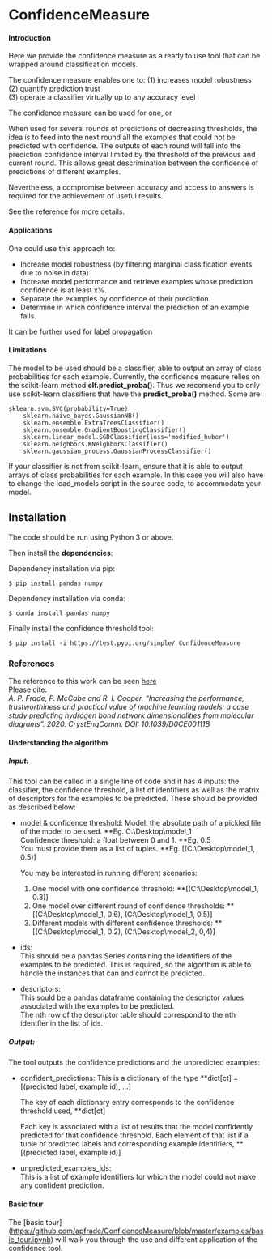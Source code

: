 # ConfidenceMeasure  

#### Introduction  
Here we provide the confidence measure as a ready to use tool that can be wrapped around classification models.  

The confidence measure enables one to: 
(1) increases model robustness  
(2) quantify prediction trust  
(3) operate a classifier virtually up to any accuracy level  

The confidence measure can be used for one, or 

When used for several rounds of predictions of decreasing thresholds, the idea is to feed into the next round all the examples that could not be predicted with confidence. The outputs of each round will fall into the prediction confidence interval limited by the threshold of the previous and current round. This allows great descrimination between the confidence of predictions of different examples.  

Nevertheless, a compromise between accuracy and access to answers is required for the achievement of useful results.

See the reference for more details.

#### Applications  
One could use this approach to:  
- Increase model robustness (by filtering marginal classification events due to noise in data).  
- Increase model performance and retrieve examples whose prediction confidence is at least x%.  
- Separate the examples by confidence of their prediction.  
- Determine in which confidence interval the prediction of an example falls.  

It can be further used for label propagation 

#### Limitations   

The model to be used should be a classifier, able to output an array of class probabilities for each example. Currently, the confidence measure relies on the scikit-learn method **clf.predict_proba()**. Thus we recomend you to only use scikit-learn classifiers that have the **predict_proba()** method. Some are:   

	sklearn.svm.SVC(probability=True)
        sklearn.naive_bayes.GaussianNB()
        sklearn.ensemble.ExtraTreesClassifier()
        sklearn.ensemble.GradientBoostingClassifier()
        sklearn.linear_model.SGDClassifier(loss='modified_huber')
        sklearn.neighbors.KNeighborsClassifier()
        sklearn.gaussian_process.GaussianProcessClassifier()
	
If your classifier is not from scikit-learn, ensure that it is able to output arrays of class probabilities for each example. In this case you will also have to change the load_models script in the source code, to accommodate your model.


## Installation   

The code should be run using Python 3 or above.

Then install the **dependencies**:  

Dependency installation via pip:  

    $ pip install pandas numpy
    
Dependency installation via conda:  

    $ conda install pandas numpy 
	
Finally install the confidence threshold tool:  

    $ pip install -i https://test.pypi.org/simple/ ConfidenceMeasure


### References

The reference to this work can be seen [here](https://pubs.rsc.org/en/content/articlelanding/2020/ce/d0ce00111b#!divAbstract)  
Please cite:  
*A. P. Frade, P. McCabe and R. I. Cooper. “Increasing the performance, trustworthiness and practical value of machine learning models: a case study predicting hydrogen bond network dimensionalities from molecular diagrams”. 2020. CrystEngComm. DOI: 10.1039/D0CE00111B*


#### Understanding the algorithm   

##### Input:  

This tool can be called in a single line of code and it has 4 inputs: the classifier, the confidence threshold, a list of  identifiers as well as the matrix of descriptors for the examples to be predicted. These should be provided as described below:

- model & confidence threshold:
    Model: the absolute path of a pickled file of the model to be used. **Eg. C:\Desktop\model_1  
    Confidence threshold: a float between 0 and 1. **Eg. 0.5  
    You must provide them as a list of tuples. **Eg. [(C:\Desktop\model_1, 0.5)]  
    
    You may be interested in running different scenarios:  
    
    1. One model with one confidence threshold:                   **[(C:\Desktop\model_1, 0.3)]  
    2. One model over different round of confidence thresholds:   **[(C:\Desktop\model_1, 0.6), (C:\Desktop\model_1, 0.5)]  
    3. Different models with different confidence thresholds:     **[(C:\Desktop\model_1, 0.2), (C:\Desktop\model_2, 0,4)]  

- ids:  
    This should be a pandas Series containing the identifiers of the examples to be predicted. This is required, so the algorthim is able to handle the instances that can and cannot be predicted.  

- descriptors:  
    This sould be a pandas dataframe containing the descriptor values associated with the examples to be predicted.  
    The nth row of the descriptor table should correspond to the nth identfier in the list of ids.  

##### Output:  

The tool outputs the confidence predictions and the unpredicted examples:

- confident_predictions:
    This is a dictionary of the type **dict[ct] = [(predicted label, example id), ...] 

    The key of each dictionary entry corresponds to the confidence threshold used, **dict[ct]
    
    Each key is associated with a list of results that the model confidently predicted for that confidence threshold. Each element of that list if a tuple of predicted labels and corresponding example identifiers, **[(predicted label, example id)]

- unpredicted_examples_ids:  
    This is a list of example identifiers for which the model could not make any confident prediction.


#### Basic tour

The [basic tour] (https://github.com/apfrade/ConfidenceMeasure/blob/master/examples/basic_tour.ipynb) will walk you through the use and different application of the confidence tool.
